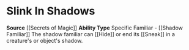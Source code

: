 ﻿---
ability_type: Specific Familiar - Shadow Familiar
actions: null
frequency: null
id: '54'
name: Slink In Shadows
rarity: Common
requirement: null
source: '[[DATABASE/source/Secrets of Magic|Secrets of Magic]]'
trait: null
type: Familiar Ability

---
# Slink In Shadows

**Source** [[Secrets of Magic]] 
**Ability Type** Specific Familiar - [[Shadow Familiar]]
The shadow familiar can [[Hide]] or end its [[Sneak]] in a creature's or object's shadow.